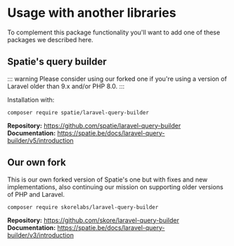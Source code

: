 # Usage with another libraries

To complement this package functionality you'll want to add one of these packages we described here.

## Spatie's query builder

::: warning
Please consider using our forked one if you're using a version of Laravel older than 9.x and/or PHP 8.0.
:::

Installation with:

```
composer require spatie/laravel-query-builder
```

**Repository:** https://github.com/spatie/laravel-query-builder
**Documentation:** https://spatie.be/docs/laravel-query-builder/v5/introduction

## Our own fork

This is our own forked version of Spatie's one but with fixes and new implementations, also continuing our mission on supporting older versions of PHP and Laravel.

```
composer require skorelabs/laravel-query-builder
```

**Repository:** https://github.com/skore/laravel-query-builder
**Documentation:** https://spatie.be/docs/laravel-query-builder/v3/introduction